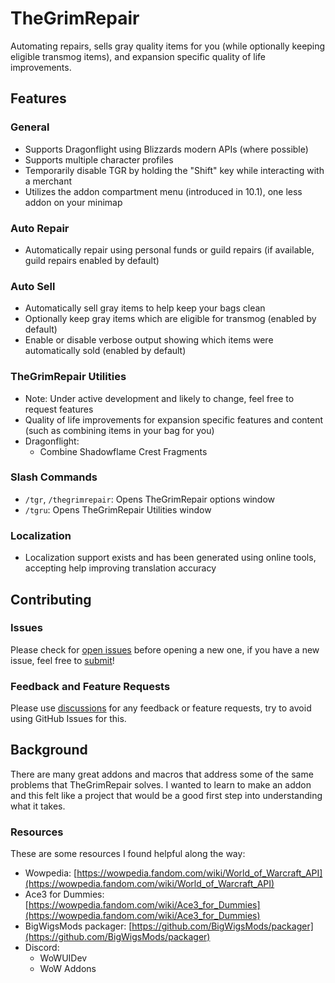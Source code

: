 # TheGrimRepair
Automating repairs, sells gray quality items for you (while optionally keeping eligible transmog items), and expansion specific quality of life improvements.

## Features

### General
- Supports Dragonflight using Blizzards modern APIs (where possible)
- Supports multiple character profiles
- Temporarily disable TGR by holding the "Shift" key while interacting with a merchant
- Utilizes the addon compartment menu (introduced in 10.1), one less addon on your minimap

### Auto Repair
- Automatically repair using personal funds or guild repairs (if available, guild repairs enabled by default)

### Auto Sell
- Automatically sell gray items to help keep your bags clean
- Optionally keep gray items which are eligible for transmog (enabled by default)
- Enable or disable verbose output showing which items were automatically sold (enabled by default)

### TheGrimRepair Utilities
- Note: Under active development and likely to change, feel free to request features
- Quality of life improvements for expansion specific features and content (such as combining items in your bag for you)
- Dragonflight:
    - Combine Shadowflame Crest Fragments

### Slash Commands
- `/tgr`, `/thegrimrepair`: Opens TheGrimRepair options window
- `/tgru`: Opens TheGrimRepair Utilities window

### Localization
- Localization support exists and has been generated using online tools, accepting help improving translation accuracy

## Contributing

### Issues
Please check for [open issues] before opening a new one, if you have a new issue, feel free to [submit]!

### Feedback and Feature Requests
Please use [discussions] for any feedback or feature requests, try to avoid using GitHub Issues for this.

## Background
There are many great addons and macros that address some of the same problems that TheGrimRepair solves. I wanted to learn to make an addon and this felt like a project that would be a good first step into understanding what it takes.

### Resources
These are some resources I found helpful along the way:
- Wowpedia: [https://wowpedia.fandom.com/wiki/World_of_Warcraft_API](https://wowpedia.fandom.com/wiki/World_of_Warcraft_API)
- Ace3 for Dummies: [https://wowpedia.fandom.com/wiki/Ace3_for_Dummies](https://wowpedia.fandom.com/wiki/Ace3_for_Dummies)
- BigWigsMods packager: [https://github.com/BigWigsMods/packager](https://github.com/BigWigsMods/packager)
- Discord:
    - WoWUIDev
    - WoW Addons

[open issues]: https://github.com/Br3gGames/TheGrimRepair/issues
[submit]: https://github.com/Br3gGames/TheGrimRepair/issues/new
[discussions]: https://github.com/Br3gGames/TheGrimRepair/discussions
